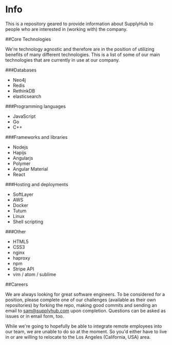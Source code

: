 # Info

This is a repository geared to provide information about SupplyHub to people who are interested in (working with) the company.

##Core Technologies

We're technology agnostic and therefore are in the position of utilizing benefits of many different technologies. This is a list of some of our main technologies that are currently in use at our company.

###Databases

- Neo4j
- Redis
- RethinkDB
- elasticsearch

###Programming languages

- JavaScript
- Go
- C++

###Frameworks and libraries

- Nodejs
- Hapijs
- Angularjs
- Polymer
- Angular Material
- React

###Hosting and deployments

- SoftLayer
- AWS
- Docker
- Tutum
- Linux
- Shell scripting

###Other

- HTML5
- CSS3
- nginx
- haproxy
- npm
- Stripe API
- vim / atom / sublime

##Careers

We are always looking for great software engineers.
To be considered for a position, please complete one of our challenges (available as their own repositories) by forking the repo, making good commits and sending an email to sam@supplyhub.com upon completion. Questions can be asked as issues or in email form, too.

While we're going to hopefully be able to integrate remote employees into our team, we are unable to do so at the moment. So you'd either have to live in or are willing to relocate to the Los Angeles (California, USA) area.
